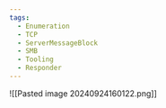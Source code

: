 ```yaml
---
tags:
  - Enumeration
  - TCP
  - ServerMessageBlock
  - SMB
  - Tooling
  - Responder
---
```

![[Pasted image 20240924160122.png]]